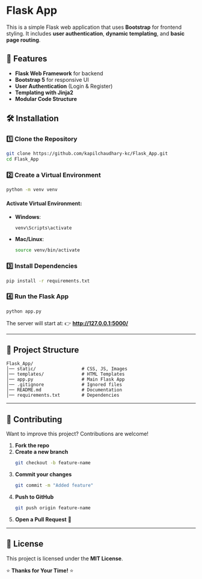 # Flask App

This is a simple Flask web application that uses **Bootstrap** for frontend styling. It includes **user authentication**, **dynamic templating**, and **basic page routing**.

## 🚀 Features
- **Flask Web Framework** for backend
- **Bootstrap 5** for responsive UI
- **User Authentication** (Login & Register)
- **Templating with Jinja2**
- **Modular Code Structure**

## 🛠 Installation

### 1️⃣ Clone the Repository
```sh
git clone https://github.com/kapilchaudhary-kc/Flask_App.git
cd Flask_App
```

### 2️⃣ Create a Virtual Environment
```sh
python -m venv venv
```
#### Activate Virtual Environment:
- **Windows**:
  ```sh
  venv\Scripts\activate
  ```
- **Mac/Linux**:
  ```sh
  source venv/bin/activate
  ```

### 3️⃣ Install Dependencies
```sh
pip install -r requirements.txt
```

### 4️⃣ Run the Flask App
```sh
python app.py
```
The server will start at:
👉 **http://127.0.0.1:5000/**

---

## 📁 Project Structure
```
Flask_App/
│── static/                 # CSS, JS, Images
│── templates/              # HTML Templates
│── app.py                  # Main Flask App
│── .gitignore              # Ignored files
│── README.md               # Documentation
│── requirements.txt        # Dependencies
```

---

## 🤝 Contributing
Want to improve this project? Contributions are welcome!

1. **Fork the repo**
2. **Create a new branch**
   ```sh
   git checkout -b feature-name
   ```
3. **Commit your changes**
   ```sh
   git commit -m "Added feature"
   ```
4. **Push to GitHub**
   ```sh
   git push origin feature-name
   ```
5. **Open a Pull Request** 🚀

---

## 📜 License
This project is licensed under the **MIT License**.

⭐ **Thanks for Your Time!** ⭐

